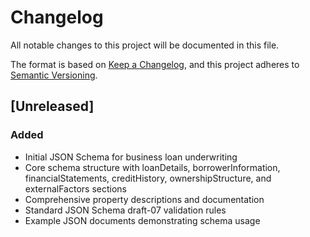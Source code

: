 # Changelog

All notable changes to this project will be documented in this file.

The format is based on [Keep a Changelog](https://keepachangelog.com/en/1.1.0/),
and this project adheres to [Semantic Versioning](https://semver.org/spec/v2.0.0.html).

## [Unreleased]

### Added
- Initial JSON Schema for business loan underwriting
- Core schema structure with loanDetails, borrowerInformation, financialStatements, creditHistory, ownershipStructure, and externalFactors sections
- Comprehensive property descriptions and documentation
- Standard JSON Schema draft-07 validation rules
- Example JSON documents demonstrating schema usage 